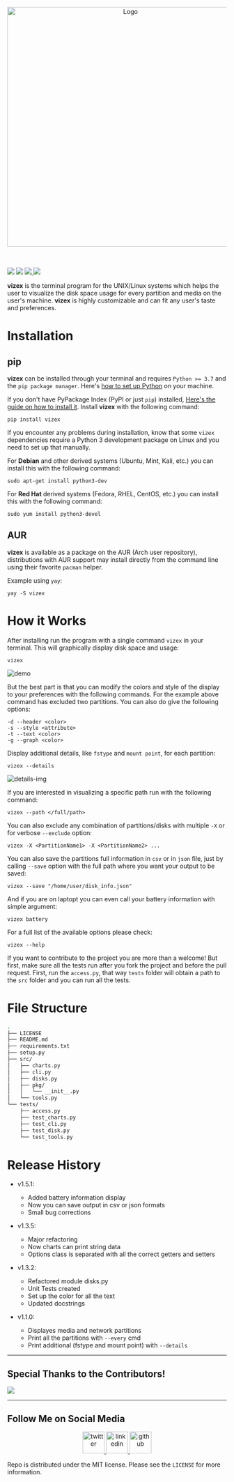 <p align="center">
	<img title="Logo" src="https://i.imgur.com/Jt0V0ce.png" width=550>
	<br>
	<br>
	<br>
</p>
<p>
	<a href="https://pypi.org/project/vizex/"><img src="https://img.shields.io/github/v/release/bexxmodd/vizex?color=red&style=flat-square"></a>
	<a href=""><img src="https://img.shields.io/pypi/pyversions/vizex?color=orange&style=flat-square"></a>
	<a href="https://paypal.me/bexxmodd?locale.x=en_US"><img src="https://img.shields.io/badge/donate-paypal-blue?style=flat-square"> </a>
	<a href="./LICENSE.md"><img src="https://img.shields.io/pypi/l/vizex?color=g&style=flat-square"></a>
</p>

**vizex** is the terminal program for the UNIX/Linux systems which helps the user to visualize the disk space usage for every partition and media on the user's machine. **vizex** is highly customizable and can fit any user's taste and preferences.



# Installation

## pip

**vizex** can be installed through your terminal and requires `Python >= 3.7` and the `pip package manager`. Here's [how to set up Python](https://realpython.com/installing-python/) on your machine.

If you don't have PyPackage Index (PyPI or just `pip`) installed, [Here's the guide on how to install it](https://www.tecmint.com/install-pip-in-linux/). Install **vizex** with the following command:
```
pip install vizex
```

If you encounter any problems during installation, know that some `vizex` dependencies require a Python 3 development package on Linux and you need to set up that manually.

For **Debian** and other derived systems (Ubuntu, Mint, Kali, etc.) you can install this with the following command:
```
sudo apt-get install python3-dev
```

For **Red Hat** derived systems (Fedora, RHEL, CentOS, etc.) you can install this with the following command:
```
sudo yum install python3-devel
```


## AUR
**vizex** is available as a package on the AUR (Arch user repository), distributions with AUR support may install directly from the command line using their favorite `pacman` helper.

Example using `yay`:
```
yay -S vizex
```

# How it Works

After installing run the program with a single command `vizex` in your terminal. This will graphically display disk space and usage:

```
vizex
```

![demo](https://i.imgur.com/OiPWWJf.png)

But the best part is that you can modify the colors and style of the display to your preferences with the following commands. For the example above command has excluded two partitions. You can also do give the following options:

```
-d --header <color>
-s --style <attribute>
-t --text <color>
-g --graph <color>
```

Display additional details, like `fstype` and `mount point`, for each partition:
```
vizex --details
```
![details-img](https://i.imgur.com/ThILQMo.png)

If you are interested in visualizing a specific path run with the following command:
```
vizex --path </full/path>
```

You can also exclude any combination of partitions/disks with multiple `-X` or for verbose `--exclude` option:
```
vizex -X <PartitionName1> -X <PartitionName2> ...
```

You can also save the partitions full information in `csv` or in `json` file, just by calling `--save` option with the full path where you want your output to be saved:
```
vizex --save "/home/user/disk_info.json"
```

And if you are on laptopt you can even call your battery information with simple argument:
```
vizex battery
```

For a full list of the available options please check:
```
vizex --help
```

If you want to contribute to the project you are more than a welcome! But first, make sure all the tests run after you fork the project and before the pull request. First, run the `access.py`, that way `tests` folder will obtain a path to the `src` folder and you can run all the tests.

# File Structure

```bash
.
├── LICENSE
├── README.md
├── requirements.txt
├── setup.py
├── src/
│   ├── charts.py
│   ├── cli.py
│   ├── disks.py
│   ├── pkg/
│   │   └── __init__.py
│   └── tools.py
└── tests/
    ├── access.py
    ├── test_charts.py
    ├── test_cli.py
    ├── test_disk.py
    └── test_tools.py
```

# Release History
- v1.5.1:
	- Added battery information  display
	- Now you can save output in csv or json formats
	- Small bug corrections

- v1.3.5:
	- Major refactoring
	- Now charts can print string data
	- Options class is separated with all the correct getters and setters
	
- v1.3.2:
	- Refactored module disks.py
	- Unit Tests created
	- Set up the color for all the text
	- Updated docstrings

- v1.1.0:
	- Displayes media and network partitions
	- Print all the partitions with `--every` cmd
	- Print additional (fstype and mount point) with `--details`

----
## Special Thanks to the Contributors!
<p>
	<a href="https://github.com/bexxmodd/vizex/graphs/contributors">
  		<img src="https://contributors-img.web.app/image?repo=bexxmodd/vizex" />
	</a>
</p>

------
## Follow Me on Social Media
<p align="center">
	<a href="https://www.twitter.com/bexxmodd">
        	<img alt="twitter" src="https://i.imgur.com/fFlVB1c.png" height=50>
	</a>
	<a href="https://www.linkedin.com/in/bmodebadze">
        	<img alt="linkedin" src="https://i.imgur.com/wcvwfoZ.png" height=50>
	</a>
	<a href="https://www.github.com/bexxmodd">
        	<img alt="github" src="https://i.imgur.com/gnDF5oQ.png" height=50>
	</a>
</p>


Repo is distributed under the MIT license. Please see the `LICENSE` for more information.
